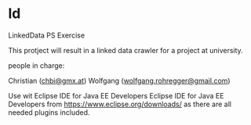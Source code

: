 ld
==

LinkedData PS Exercise

This protject will result in a linked data crawler for a project at university.

people in charge:

Christian (chbi@gmx.at)
Wolfgang (wolfgang.rohregger@gmail.com)

Use wit Eclipse IDE for Java EE Developers Eclipse IDE for Java EE Developers from https://www.eclipse.org/downloads/ as there are all needed plugins included.


